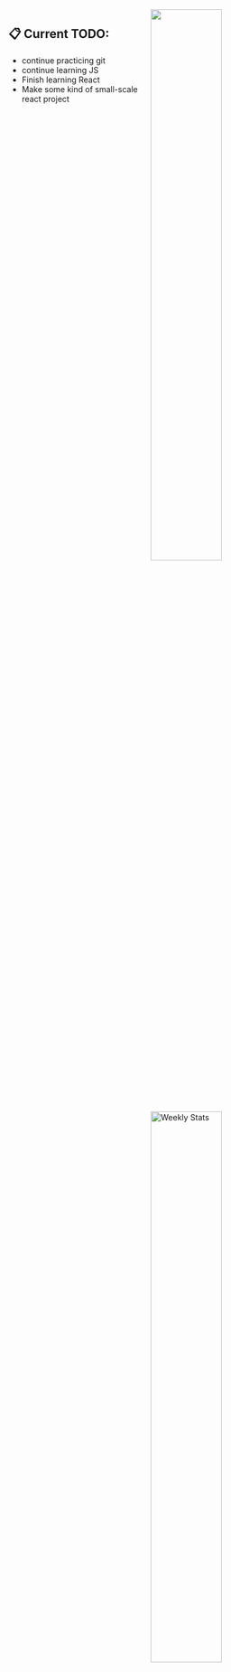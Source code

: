 <a href="https://discord.com/users/249220644741447680">
<img align="right" width="50%" src="https://lanyard-profile-readme.vercel.app/api/249220644741447680?bg=161B22&borderRadius=5px%205px%200%200&idleMessage=idle"/>
</a>



## 📋 Current TODO:
- continue practicing git
- continue learning JS
- Finish learning React
- Make some kind of small-scale react project

<a href="https://wakatime.com/0x69ED75" target="_blank">
  <img width="50%" align="right" alt="Weekly Stats" src="https://github-readme-stats.vercel.app/api/wakatime?username=0x69ED75&border_radius=0%200%205px%205px&theme=dark&bg_color=161B22&border_color=161B22&icon_color=58a6ff&show_icons=true&disable_animations=true&custom_title=Weekly%20Stats">
</a>
